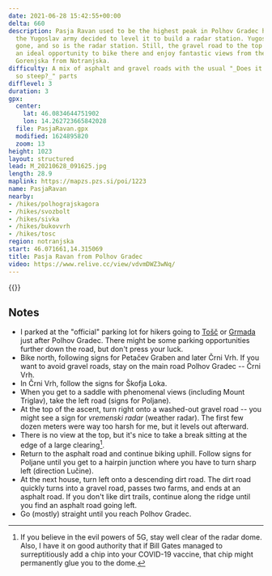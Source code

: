 ```yaml
---
date: 2021-06-28 15:42:55+00:00
delta: 660
description: Pasja Ravan used to be the highest peak in Polhov Gradec hills until
  the Yugoslav army decided to level it to build a radar station. Yugoslavia is long
  gone, and so is the radar station. Still, the gravel road to the top remains --
  an ideal opportunity to bike there and enjoy fantastic views from the ridge separating
  Gorenjska from Notranjska.
difficulty: A mix of asphalt and gravel roads with the usual "_Does it have to be
  so steep?_" parts
difflevel: 3
duration: 3
gpx:
  center:
    lat: 46.0834644751902
    lon: 14.262723665842028
  file: PasjaRavan.gpx
  modified: 1624895820
  zoom: 13
height: 1023
layout: structured
lead: M_20210628_091625.jpg
length: 28.9
maplink: https://mapzs.pzs.si/poi/1223
name: PasjaRavan
nearby:
- /hikes/polhograjskagora
- /hikes/svozbolt
- /hikes/sivka
- /hikes/bukovvrh
- /hikes/tosc
region: notranjska
start: 46.071661,14.315069
title: Pasja Ravan from Polhov Gradec
video: https://www.relive.cc/view/vdvmDWZ3wNq/
---
```

{{<hike-details description="yes">}}

## Notes

* I parked at the "official" parking lot for hikers going to [Tošč](../../hikes/tosc/) or [Grmada](../../hikes/polhograjskagrmada/) just after Polhov Gradec. There might be some parking opportunities further down the road, but don't press your luck.
* Bike north, following signs for Petačev Graben and later Črni Vrh. If you want to avoid gravel roads, stay on the main road Polhov Gradec -- Črni Vrh.
* In Črni Vrh, follow the signs for Škofja Loka.
* When you get to a saddle with phenomenal views (including Mount Triglav), take the left road (signs for Poljane).
* At the top of the ascent, turn right onto a washed-out gravel road -- you might see a sign for *vremenski radar* (weather radar). The first few dozen meters were way too harsh for me, but it levels out afterward.
* There is no view at the top, but it's nice to take a break sitting at the edge of a large clearing[^1].
* Return to the asphalt road and continue biking uphill. Follow signs for Poljane until you get to a hairpin junction where you have to turn sharp left (direction Lučine).
* At the next house, turn left onto a descending dirt road. The dirt road quickly turns into a gravel road, passes two farms, and ends at an asphalt road. If you don't like dirt trails, continue along the ridge until you find an asphalt road going left.
* Go (mostly) straight until you reach Polhov Gradec.

[^1]: If you believe in the evil powers of 5G, stay well clear of the radar dome. Also, I have it on good authority that if Bill Gates managed to surreptitiously add a chip into your COVID-19 vaccine, that chip might permanently glue you to the dome.

